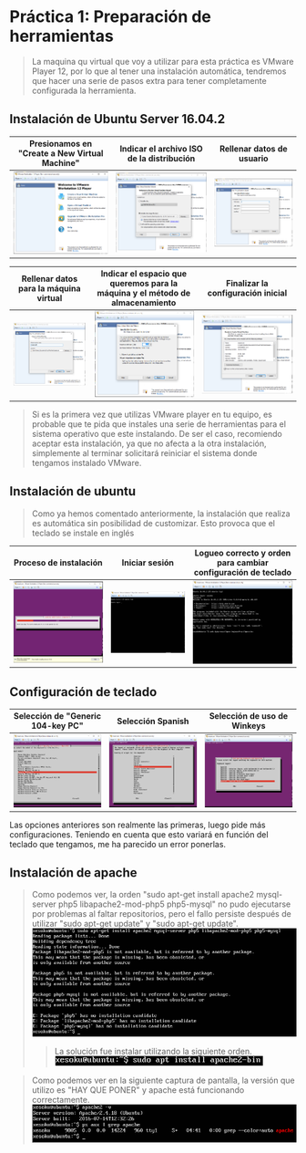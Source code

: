# Práctica 1: Preparación de herramientas

> La maquina qu virtual que voy a utilizar para esta práctica es VMware Player 12, por lo que al tener una instalación automática, tendremos que hacer una serie de pasos extra para tener completamente configurada la herramienta.

## Instalación de Ubuntu Server 16.04.2

| Presionamos en "Create a New Virtual Machine" | Indicar el archivo ISO de la distribución | Rellenar datos de usuario |
| :-------------: | :-------------: | :-------------: |
| ![Imagen](./Images/P1-1.PNG) | ![Imagen](./Images/P1-2.png) | ![Imagen](./Images/P1-3.png)

| Rellenar datos para la máquina virtual | Indicar el espacio que queremos para la máquina y el método de almacenamiento | Finalizar la configuración inicial |
| :-------------: | :-------------: | :-------------: |
| ![Imagen](./Practicas/P1/Images/P1-4.png) | ![Imagen](./Practicas/P1/Images/P1-5.png) | ![Imagen](./Practicas/P1/Images/P1-6.png)

> Si es la primera vez que utilizas VMware player en tu equipo, es probable que te pida que instales una serie de herramientas para el sistema operativo que este instalando. De ser el caso, recomiendo aceptar esta instalación, ya que no afecta a la otra instalación, simplemente al terminar solicitará reiniciar el sistema donde tengamos instalado VMware. 

## Instalación de ubuntu

> Como ya hemos comentado anteriormente, la instalación que realiza es automática sin posibilidad de customizar. Esto provoca que el teclado se instale en inglés 

| Proceso de instalación | Iniciar sesión | Logueo correcto y orden para cambiar configuración de teclado |
| :-------------: | :-------------: | :-------------: |
| ![Imagen](./Practicas/P1/Images/P1-7.png) | ![Imagen](./Practicas/P1/Images/P1-8.png) | ![Imagen](./Practicas/P1/Images/P1-9.png)


## Configuración de teclado

| Selección de "Generic 104-key PC" | Selección Spanish | Selección de uso de Winkeys |
| :-------------: | :-------------: | :-------------: |
| ![Imagen](./Practicas/P1/Images/P1-11.png) | ![Imagen](./Practicas/P1/Images/P1-12.png) | ![Imagen](./Practicas/P1/Images/P1-13.png)

Las opciones anteriores son realmente las primeras, luego pide más configuraciones. Teniendo en cuenta que esto variará en función del teclado que tengamos, me ha parecido un error ponerlas. 

## Instalación de apache

> Como podemos ver, la orden "sudo apt-get install apache2 mysql-server php5 libapache2-mod-php5 php5-mysql" no pudo ejecutarse por problemas al faltar repositorios, pero el fallo persiste después de utilizar "sudo apt-get update" y "sudo apt-get update". 
>![Imagen](./Practicas/P1/Images/P1-14.png)
>> La solución fue instalar utilizando la siguiente orden. 
![Imagen](./Practicas/P1/Images/P1-15.png)

> Como podemos ver en la siguiente captura de pantalla, la versión que utilizo es "HAY QUE PONER" y apache está funcionando correctamente.
![Imagen](./Practicas/P1/Images/P1-16.png)
